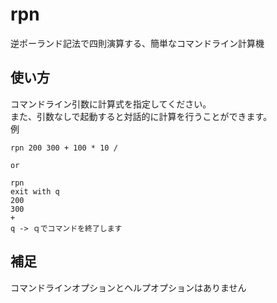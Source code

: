 # rpn

逆ポーランド記法で四則演算する、簡単なコマンドライン計算機  

## 使い方  
コマンドライン引数に計算式を指定してください。  
また、引数なしで起動すると対話的に計算を行うことができます。  
例  
```
rpn 200 300 + 100 * 10 /

or

rpn
exit with q
200
300
+
q -> ｑでコマンドを終了します
```

## 補足
コマンドラインオプションとヘルプオプションはありません  

